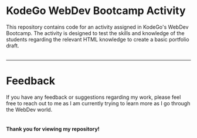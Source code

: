 <h1>KodeGo WebDev Bootcamp Activity</h1>

This repository contains code for an activity assigned in KodeGo's WebDev Bootcamp. The activity is designed to test the skills and knowledge of the students regarding
the relevant HTML knowledge to create a basic portfolio draft.
<br><br>
<hr>

<h1>Feedback</h1>

If you have any feedback or suggestions regarding my work, please feel free to reach out to me as I am currently trying to learn more as I go through the WebDev world.
<br><br>


<h4>Thank you for viewing my repository!</h4>
